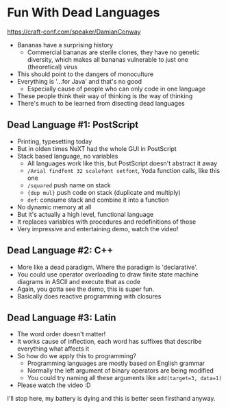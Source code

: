 # Fun With Dead Languages

https://craft-conf.com/speaker/DamianConway

- Bananas have a surprising history
  - Commercial bananas are sterile clones, they have no genetic diversity,
    which makes all bananas vulnerable to just one (theoretical) virus
- This should point to the dangers of monoculture
- Everything is '…for Java' and that's no good
  - Especially cause of people who can only code in one language
- These people think their way of thinking is *the* way of thinking
- There's much to be learned from disecting dead languages

## Dead Language #1: PostScript

- Printing, typesetting today
- But in olden times NeXT had the whole GUI in PostScript
- Stack based language, no variables
  - All languages work like this, but PostScript doesn't abstract it away
  - `/Arial findfont 32 scalefont setfont`, Yoda function calls, like this one
  - `/squared` push name on stack
  - `{dup mul}` push code on stack (duplicate and multiply)
  - `def`: consume stack and combine it into a function
- No dynamic memory at all
- But it's actually a high level, functional language
- It replaces variables with procedures and redefinitions of those
- Very impressive and entertaining demo, watch the video!

## Dead Language #2: C++

- More like a dead paradigm. Where the paradigm is 'declarative'.
- You could use operator overloading
  to draw finite state machine diagrams in ASCII
  and execute that as code
- Again, you gotta see the demo, this is super fun.
- Basically does reactive programming with closures

## Dead Language #3: Latin

- The word order doesn't matter!
- It works cause of inflection,
  each word has suffixes that describe everything what affects it
- So how do we apply this to programming?
  - Programming languages are mostly based on English grammar
  - Normally the left argument of binary operators are being modified
  - You could try naming all these arguments like `add(target=3, data=1)`
- Please watch the video :D

I'll stop here, my battery is dying and this is better seen firsthand anyway.
